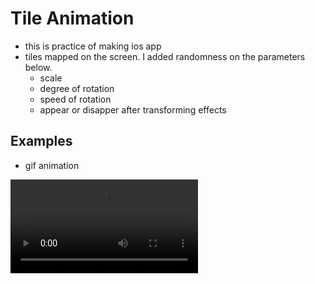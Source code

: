 # Tile Animation
- this is practice of making ios app
- tiles mapped on the screen. I added randomness on the parameters below.
  - scale
  - degree of rotation
  - speed of rotation
  - appear or disapper after transforming effects

## Examples
- gif animation

![Img](image/tileAnimation.mov)

